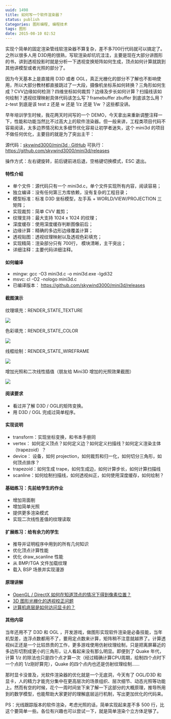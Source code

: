 ```yaml
---
uuid: 1498
title: 如何写一个软件渲染器？
status: publish
Categories: 图形编程, 编程技术
tags: 图形
date: 2015-08-10 02:52
---
```

实现个简单的固定渲染管线软渲染器不算复杂，差不多700行代码就可以搞定了。之所以很多人用 D3D用的很熟，写软渲染却坑坑洼洼，主要是现在大部分讲图形的书，讲到透视投影时就是分析一下透视变换矩阵如何生成，顶点如何计算就跳到其他讲模型或者光照的部分了。

因为今天基本上是直接用 D3D 或者 OGL，真正光栅化的部分不了解也不影响使用，所以大部分教材都直接跳过了一大段，摄像机坐标系如何转换？三角形如何生成？CVV边缘如何检测？四维坐标如何裁剪？边缘及步长如何计算？扫描线该如何绘制？透视纹理映射具体代码该怎么写？framebuffer zbuffer 到底该怎么用？z-test 到底是该 test z 还是 w 还是 1/z 还是 1/w ？这些都没讲。

早年培训学生时候，我花两天时间写的一个 DEMO，今天拿出来重新调整注释一下，性能和功能当然比不过高大上的软件渲染器。但一般来讲，工程类项目代码不容易阅读，太多边界情况和太多细节优化容易让初学者迷失，这个 mini3d 的项目不做任何优化，主要目的就是为了突出主干：

源代码：[skywind3000/mini3d · GitHub](https://github.com/skywind3000/mini3d)
可执行：https://github.com/skywind3000/mini3d/releases

操作方式：左右键旋转，前后键前进后退，空格键切换模式，ESC 退出。

<!--more-->

#### 特性介绍

- 单个文件：源代码只有一个 mini3d.c，单个文件实现所有内容，阅读容易；
- 独立编译：没有任何第三方库依赖，没有复杂的工程目录；
- 模型标准：标准 D3D 坐标模型，左手系 + WORLD/VIEW/PROJECTION 三矩阵；
- 实现裁剪：简单 CVV 裁剪；
- 纹理支持：最大支持 1024 x 1024 的纹理；
- 深度缓存：使用深度缓存判断图像前后；
- 边缘计算：精确的多边形边缘覆盖计算；
- 透视贴图：透视纹理映射以及透视色彩填充；
- 实现精简：渲染部分只有 700行， 模块清晰，主干突出；
- 详细注释：主要代码详细注释。

#### 如何编译

- mingw: gcc -O3 mini3d.c -o mini3d.exe -lgdi32
- msvc: cl -O2 -nologo mini3d.c
- 已编译版本： https://github.com/skywind3000/mini3d/releases

#### 截图演示

纹理填充：RENDER_STATE_TEXTURE

![](https://skywind3000.github.io/images/p/mini3d/mini_1.png)

色彩填充：RENDER_STATE_COLOR

![](https://skywind3000.github.io/images/p/mini3d/mini_0.png)

线框绘制：RENDER_STATE_WIREFRAME 

![](https://skywind3000.github.io/images/p/mini3d/mini_2.png)

增加光照和二次线性插值（朋友给 Mini3D 增加的光照效果截图） 

![](https://skywind3000.github.io/images/p/mini3d/mini_3.png)

#### 阅读要求

- 看过并了解 D3D / OGL的矩阵变换。
- 用 D3D / OGL 完成过简单程序。

#### 实现说明

- transform：实现坐标变换，和书本手册同
- vertex： 如何定义顶点？如何定义边？如何定义扫描线？如何定义渲染主体（trapezoid）？
- device： 设备，如何 projection，如何裁剪和归一化，如何切分三角形，如何顶点排序？
- trapezoid：如何生成 trape，如何生成边，如何计算步长，如何计算扫描线
- scanline：如何绘制扫描线，如何透视纠正，如何使用深度缓存，如何绘制？

#### 基础练习：先前给学生的作业

- 增加背面剔
- 增加简单光照
- 提供更多渲染模式
- 实现二次线性差值的纹理读取

#### 扩展练习：给有余力的学生

- 推导并证明程序中用到的所有几何知识
- 优化顶点计算性能
- 优化 draw_scanline 性能
- 从 BMP/TGA 文件加载纹理
- 载入 BSP 场景并实现漫游

#### 原理讲解

- [OpenGL / DirectX 如何在知道顶点的情况下得到像素位置？](/blog/archives/2594)
- [3D 图形光栅化的透视校正问题](/blog/archives/1828)
- [计算机底层是如何访问显卡的？](/blog/archives/1774)

#### 其他内容

当年还用不了 D3D 和 OGL ，开发游戏，做图形实现软件渲染是必备技能，当年机型差，连浮点数都用不了，要用定点数来计算，矩阵稍不注意就越界了。计算透视纠正还是一个比较昂贵的工作，更多游戏使用仿射纹理绘制，只是把离屏幕近的多边形切割成更小的三角形，让人看起来没有那么明显。即便到了 Quake 年代，计算 1/z 的除法也只是四个点才算一次（经过精确计算CPU周期，绘制四个点时下一个点的 1/z刚好算完），Quake 的四个点内也还是仿射纹理绘制……

那时显卡没普及，光软件渲染器的优化就是一个无底洞，今天有了 OGL/D3D 和显卡，人的精力才能充分集中在更高层次的场景组织、层次细节、动态光照等功能上。然而有空的时候，花个一周时间坐下来了解一下这部分的大概原理，推导所用到的数学模型，也能帮助大家更好的理解底层运行机制，写出更加优化的代码来。

PS：光线跟踪版本的软件渲染，考虑光照的话，简单实现起来差不多 500 行，比这个要简单一些。各位有兴趣也可以尝试一下，就是简单渲染个立方体足够了。

